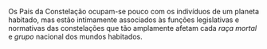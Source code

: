 ﻿Os Pais da Constelação ocupam-se pouco com os indivíduos de um planeta habitado, mas estão intimamente associados às funções legislativas e normativas das constelações que tão amplamente afetam cada <I>raça mortal</I> e <I>grupo </I>nacional dos mundos habitados.